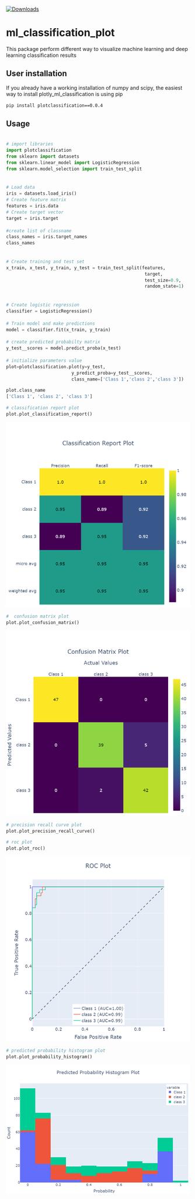 [![Downloads](https://static.pepy.tech/personalized-badge/plotclassification?period=total&units=international_system&left_color=blue&right_color=green&left_text=Downloads)](https://pepy.tech/project/plotclassification)


# ml_classification_plot
This package perform different way to visualize machine learning  and deep learning classification results

## User installation
If you already have a working installation of numpy and scipy, the easiest way to install plotly_ml_classification is using pip
```bash
pip install plotclassification==0.0.4
```

## Usage

```python

# import libraries
import plotclassification 
from sklearn import datasets 
from sklearn.linear_model import LogisticRegression
from sklearn.model_selection import train_test_split 


# Load data
iris = datasets.load_iris()
# Create feature matrix
features = iris.data
# Create target vector 
target = iris.target

#create list of classname 
class_names = iris.target_names
class_names


# Create training and test set 
x_train, x_test, y_train, y_test = train_test_split(features,
                                                     target,
                                                     test_size=0.9, 
                                                     random_state=1)


# Create logistic regression 
classifier = LogisticRegression()

# Train model and make predictions
model = classifier.fit(x_train, y_train)

# create predicted probabilty matrix 
y_test__scores = model.predict_proba(x_test)

# initialize parameters value
plot=plotclassification.plot(y=y_test,
	                     y_predict_proba=y_test__scores,
	                     class_name=['Class 1','class 2','class 3'])

```

```python
plot.class_name
['Class 1', 'class 2', 'class 3']

```

```python
# classification report plot
plot.plot_classification_report()
```
![classification report](https://github.com/vishalbpatil1/ml_classification_plot/blob/main/classification%20report.png)


```python
#  confusion matrix plot
plot.plot_confusion_matrix()
```
![confusion matrix plot](https://github.com/vishalbpatil1/ml_classification_plot/blob/main/confusion%20matrix.png)


```python
# precision recall curve plot
plot.plot_precision_recall_curve()
```
```python
# roc plot
plot.plot_roc()
```
![roc plot](https://github.com/vishalbpatil1/ml_classification_plot/blob/main/roc%20curve.png)

```python
# predicted probability histogram plot
plot.plot_probability_histogram()
```
![histogram](https://github.com/vishalbpatil1/ml_classification_plot/blob/main/histogram.png)
